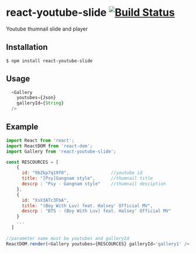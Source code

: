 react-youtube-slide [![Build Status](https://travis-ci.org/troybetz/react-youtube.svg?branch=master)](https://travis-ci.org/troybetz/react-youtube)
=============================

Youtube thumnail slide and player

## Installation

```
$ npm install react-youtube-slide
```

Usage
----
```js
  <Gallery
    youtubes={Json}
    galleryId={String} 
  />
```

Example
-----

```js
import React from 'react';
import ReactDOM from 'react-dom';
import Gallery from 'react-youtube-slide';

const RESCOURCES = [
    {
      id: "9bZkp7q19f0",                //youtube id
      title: "[Psy]Gangnam style",      //thumnail title
      descrp : "Psy - Gangnam style"    //thumnail desciption
    },
    {
      id: "XsX3ATc3FbA",
      title: "(Boy With Luv) feat. Halsey' Official MV",
      descrp : "BTS - (Boy With Luv) feat. Halsey' Official MV"
    }
    ...
  ]
  
//parameter name must be youtubes and galleryId
ReactDOM.render(<Gallery youtubes={RESCOURCES} galleryId='gallery1' />, document.getElementById('root'));

```


